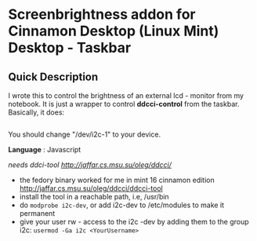 # Screenbrightness addon for Cinnamon Desktop (Linux Mint) Desktop - Taskbar
## Quick Description
I wrote this to control the brightness of an external lcd - monitor from my notebook.
It is just a wrapper to control __ddcci-control__ from the taskbar.
Basically, it does:
``` ddcci-tool -r 0x10 -w <brightness_in_%> /dev/i2c-1'

```
You should change "/dev/i2c-1" to your device.

__Language__ : Javascript

_needs ddci-tool <http://jaffar.cs.msu.su/oleg/ddcci/>_
* the fedory binary worked for me in mint 16 cinnamon edition <http://jaffar.cs.msu.su/oleg/ddcci/ddcci-tool>
* install the tool in a reachable path, i.e, /usr/bin
* do ```modprobe i2c-dev```, or add i2c-dev to /etc/modules to make it permanent
* give your user rw - access to the i2c -dev by adding them to the group i2c:
```usermod -Ga i2c <YourUsername>```